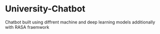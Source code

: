 # University-Chatbot
Chatbot built using diffrent machine and deep learning models additionally with RASA fraemwork 
